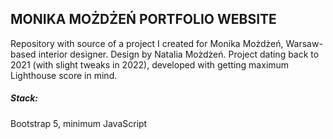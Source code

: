## MONIKA MOŻDŻEŃ PORTFOLIO WEBSITE

Repository with source of a project I created for Monika Możdżeń, Warsaw-based interior designer.
Design by Natalia Możdżeń.
Project dating back to 2021 (with slight tweaks in 2022), developed with getting maximum Lighthouse score in mind.

##### **Stack:**
Bootstrap 5, minimum JavaScript
